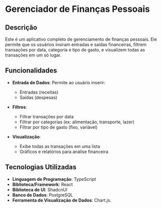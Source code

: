 # Gerenciador de Finanças Pessoais

## Descrição

Este é um aplicativo completo de gerenciamento de finanças pessoais. Ele permite que os usuários insiram entradas e saídas financeiras, filtrem transações por data, categoria e tipo de gasto, e visualizem todas as transações em um só lugar.

## Funcionalidades

- **Entrada de Dados**: Permite ao usuário inserir:
  - Entradas (receitas)
  - Saídas (despesas)

- **Filtros**:
  - Filtrar transações por data
  - Filtrar por categorias (ex: alimentação, transporte, lazer)
  - Filtrar por tipo de gasto (fixo, variável)

- **Visualização**:
  - Exibe todas as transações em uma lista
  - Gráficos e relatórios para análise financeira

## Tecnologias Utilizadas

- **Linguagem de Programação**: TypeScript
- **Biblioteca/Framework**: React
- **Biblioteca de UI**: ShadcnUI
- **Banco de Dados**: PostgreSQL
- **Ferramenta de Visualização de Dados**: Chart.js.
